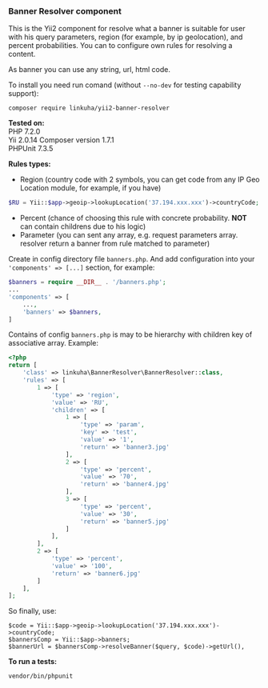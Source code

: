 ### Banner Resolver component

This is the Yii2 component for resolve what a banner is suitable for user with his query parameters, region (for example, by ip geolocation), and percent probabilities. You can to configure own rules for resolving a content.

As banner you can use any string, url, html code.

To install you need run comand (without `--no-dev` for testing capability support):
```
composer require linkuha/yii2-banner-resolver
```

**Tested on:** <br/>
PHP 7.2.0 <br/>
Yii 2.0.14
Composer version 1.7.1 <br/>
PHPUnit 7.3.5


**Rules types:**

- Region (country code with 2 symbols, you can get code from any IP Geo Location module, for example, if you have)
```PHP
$RU = Yii::$app->geoip->lookupLocation('37.194.xxx.xxx')->countryCode;
```
- Percent (chance of choosing this rule with concrete probability. **NOT** can contain childrens due to his logic)
- Parameter (you can sent any array, e.g. request parameters array. resolver return a banner from rule matched to parameter)


Create in config directory file `banners.php`. And add configuration into your `'components' => [...]` section, for example:
```php
$banners = require __DIR__ . '/banners.php';
...
'components' => [
    ...,
    'banners' => $banners,
]
```

Contains of config `banners.php` is may to be hierarchy with children key of associative array. Example:
```php
<?php
return [
    'class' => linkuha\BannerResolver\BannerResolver::class,
    'rules' => [
        1 => [
            'type' => 'region',
            'value' => 'RU',
            'children' => [
                1 => [
                    'type' => 'param',
                    'key' => 'test',
                    'value' => '1',
                    'return' => 'banner3.jpg'
                ],
                2 => [
                    'type' => 'percent',
                    'value' => '70',
                    'return' => 'banner4.jpg'
                ],
                3 => [
                    'type' => 'percent',
                    'value' => '30',
                    'return' => 'banner5.jpg'
                ]
            ],
        ],
        2 => [
            'type' => 'percent',
            'value' => '100',
            'return' => 'banner6.jpg'
        ]
    ],
];
```
So finally, use:
```
$code = Yii::$app->geoip->lookupLocation('37.194.xxx.xxx')->countryCode;
$bannersComp = Yii::$app->banners;
$bannerUrl = $bannersComp->resolveBanner($query, $code)->getUrl(),
```

**To run a tests:**
```
vendor/bin/phpunit
```
